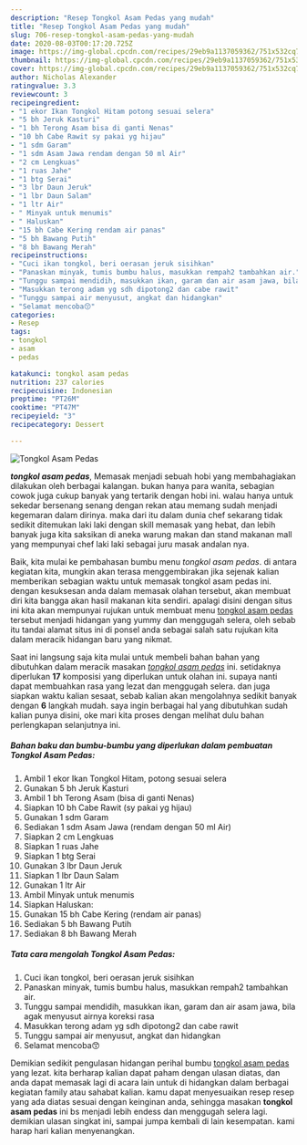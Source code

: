 ```yaml
---
description: "Resep Tongkol Asam Pedas yang mudah"
title: "Resep Tongkol Asam Pedas yang mudah"
slug: 706-resep-tongkol-asam-pedas-yang-mudah
date: 2020-08-03T00:17:20.725Z
image: https://img-global.cpcdn.com/recipes/29eb9a1137059362/751x532cq70/tongkol-asam-pedas-foto-resep-utama.jpg
thumbnail: https://img-global.cpcdn.com/recipes/29eb9a1137059362/751x532cq70/tongkol-asam-pedas-foto-resep-utama.jpg
cover: https://img-global.cpcdn.com/recipes/29eb9a1137059362/751x532cq70/tongkol-asam-pedas-foto-resep-utama.jpg
author: Nicholas Alexander
ratingvalue: 3.3
reviewcount: 3
recipeingredient:
- "1 ekor Ikan Tongkol Hitam potong sesuai selera"
- "5 bh Jeruk Kasturi"
- "1 bh Terong Asam bisa di ganti Nenas"
- "10 bh Cabe Rawit sy pakai yg hijau"
- "1 sdm Garam"
- "1 sdm Asam Jawa rendam dengan 50 ml Air"
- "2 cm Lengkuas"
- "1 ruas Jahe"
- "1 btg Serai"
- "3 lbr Daun Jeruk"
- "1 lbr Daun Salam"
- "1 ltr Air"
- " Minyak untuk menumis"
- " Haluskan"
- "15 bh Cabe Kering rendam air panas"
- "5 bh Bawang Putih"
- "8 bh Bawang Merah"
recipeinstructions:
- "Cuci ikan tongkol, beri oerasan jeruk sisihkan"
- "Panaskan minyak, tumis bumbu halus, masukkan rempah2 tambahkan air."
- "Tunggu sampai mendidih, masukkan ikan, garam dan air asam jawa, bila agak menyusut airnya koreksi rasa"
- "Masukkan terong adam yg sdh dipotong2 dan cabe rawit"
- "Tunggu sampai air menyusut, angkat dan hidangkan"
- "Selamat mencoba😙"
categories:
- Resep
tags:
- tongkol
- asam
- pedas

katakunci: tongkol asam pedas 
nutrition: 237 calories
recipecuisine: Indonesian
preptime: "PT26M"
cooktime: "PT47M"
recipeyield: "3"
recipecategory: Dessert

---
```



![Tongkol Asam Pedas](https://img-global.cpcdn.com/recipes/29eb9a1137059362/751x532cq70/tongkol-asam-pedas-foto-resep-utama.jpg)

<b><i>tongkol asam pedas</i></b>, Memasak menjadi sebuah hobi yang membahagiakan dilakukan oleh berbagai kalangan. bukan hanya para wanita, sebagian cowok juga cukup banyak yang tertarik dengan hobi ini. walau hanya untuk sekedar bersenang senang dengan rekan atau memang sudah menjadi kegemaran dalam dirinya. maka dari itu dalam dunia chef sekarang tidak sedikit ditemukan laki laki dengan skill memasak yang hebat, dan lebih banyak juga kita saksikan di aneka warung makan dan stand makanan mall yang mempunyai chef laki laki sebagai juru masak andalan nya.



Baik, kita mulai ke pembahasan bumbu menu <i>tongkol asam pedas</i>. di antara kegiatan kita, mungkin akan terasa menggembirakan jika sejenak kalian memberikan sebagian waktu untuk memasak tongkol asam pedas ini. dengan kesuksesan anda dalam memasak olahan tersebut, akan membuat diri kita bangga akan hasil makanan kita sendiri. apalagi disini dengan situs ini kita akan mempunyai rujukan untuk membuat menu <u>tongkol asam pedas</u> tersebut menjadi hidangan yang yummy dan menggugah selera, oleh sebab itu tandai alamat situs ini di ponsel anda sebagai salah satu rujukan kita dalam meracik hidangan baru yang nikmat.


Saat ini langsung saja kita mulai untuk membeli bahan bahan yang dibutuhkan dalam meracik masakan <u><i>tongkol asam pedas</i></u> ini. setidaknya diperlukan <b>17</b> komposisi yang diperlukan untuk olahan ini. supaya nanti dapat membuahkan rasa yang lezat dan menggugah selera. dan juga siapkan waktu kalian sesaat, sebab kalian akan mengolahnya sedikit banyak dengan <b>6</b> langkah mudah. saya ingin berbagai hal yang dibutuhkan sudah kalian punya disini, oke mari kita proses dengan melihat dulu bahan perlengkapan selanjutnya ini.

<!--inarticleads1-->

##### Bahan baku dan bumbu-bumbu yang diperlukan dalam pembuatan Tongkol Asam Pedas:

1. Ambil 1 ekor Ikan Tongkol Hitam, potong sesuai selera
1. Gunakan 5 bh Jeruk Kasturi
1. Ambil 1 bh Terong Asam (bisa di ganti Nenas)
1. Siapkan 10 bh Cabe Rawit (sy pakai yg hijau)
1. Gunakan 1 sdm Garam
1. Sediakan 1 sdm Asam Jawa (rendam dengan 50 ml Air)
1. Siapkan 2 cm Lengkuas
1. Siapkan 1 ruas Jahe
1. Siapkan 1 btg Serai
1. Gunakan 3 lbr Daun Jeruk
1. Siapkan 1 lbr Daun Salam
1. Gunakan 1 ltr Air
1. Ambil  Minyak untuk menumis
1. Siapkan  Haluskan:
1. Gunakan 15 bh Cabe Kering (rendam air panas)
1. Sediakan 5 bh Bawang Putih
1. Sediakan 8 bh Bawang Merah




<!--inarticleads2-->

##### Tata cara mengolah Tongkol Asam Pedas:

1. Cuci ikan tongkol, beri oerasan jeruk sisihkan
1. Panaskan minyak, tumis bumbu halus, masukkan rempah2 tambahkan air.
1. Tunggu sampai mendidih, masukkan ikan, garam dan air asam jawa, bila agak menyusut airnya koreksi rasa
1. Masukkan terong adam yg sdh dipotong2 dan cabe rawit
1. Tunggu sampai air menyusut, angkat dan hidangkan
1. Selamat mencoba😙




Demikian sedikit pengulasan hidangan perihal bumbu <u>tongkol asam pedas</u> yang lezat. kita berharap kalian dapat paham dengan ulasan diatas, dan anda dapat memasak lagi di acara lain untuk di hidangkan dalam berbagai kegiatan family atau sahabat kalian. kamu dapat menyesuaikan resep resep yang ada diatas sesuai dengan keinginan anda, sehingga masakan <b>tongkol asam pedas</b> ini bs menjadi lebih endess dan menggugah selera lagi. demikian ulasan singkat ini, sampai jumpa kembali di lain kesempatan. kami harap hari kalian menyenangkan.
